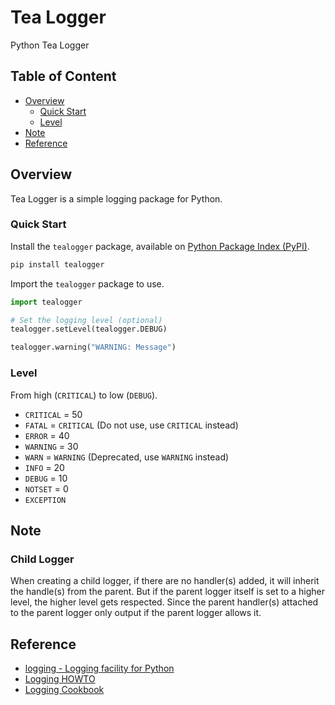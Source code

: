 # Tea Logger

Python Tea Logger

## Table of Content
* [Overview](#overview)
  * [Quick Start](#quick-start)
  * [Level](#level)
* [Note](#note)
* [Reference](#reference)

## Overview

Tea Logger is a simple logging package for Python.

### Quick Start

Install the `tealogger` package, available on
[Python Package Index (PyPI)](https://pypi.org/).

```bash
pip install tealogger
```

Import the `tealogger` package to use.

```python
import tealogger

# Set the logging level (optional)
tealogger.setLevel(tealogger.DEBUG)

tealogger.warning("WARNING: Message")
```

### Level

From high (`CRITICAL`) to low (`DEBUG`).

* `CRITICAL` = 50
* `FATAL` = `CRITICAL` (Do not use, use `CRITICAL` instead)
* `ERROR` = 40
* `WARNING` = 30
* `WARN` = `WARNING` (Deprecated, use `WARNING` instead)
* `INFO` = 20
* `DEBUG` = 10
* `NOTSET` = 0
* `EXCEPTION`

## Note

### Child Logger

When creating a child logger, if there are no handler(s) added, it will
inherit the handle(s) from the parent. But if the parent logger itself
is set to a higher level, the higher level gets respected. Since the
parent handler(s) attached to the parent logger only output if the
parent logger allows it.

## Reference

* [logging - Logging facility for Python](https://docs.python.org/3/library/logging.html)
* [Logging HOWTO](https://docs.python.org/3/howto/logging.html)
* [Logging Cookbook](https://docs.python.org/3/howto/logging-cookbook.html)
